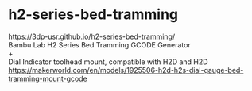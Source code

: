 # h2-series-bed-tramming
https://3dp-usr.github.io/h2-series-bed-tramming/  
Bambu Lab H2 Series Bed Tramming GCODE Generator  
+  
Dial Indicator toolhead mount, compatible with H2D and H2D  
https://makerworld.com/en/models/1925506-h2d-h2s-dial-gauge-bed-tramming-mount-gcode
